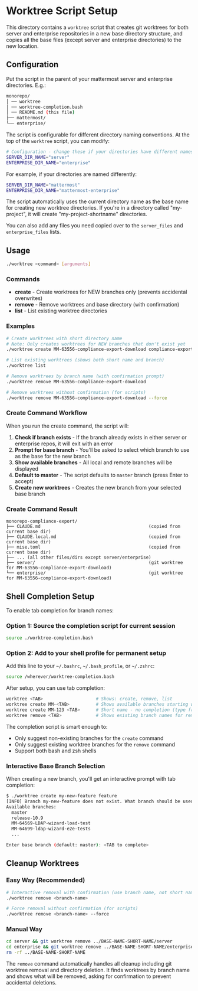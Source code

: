 # Worktree Script Setup

This directory contains a `worktree` script that creates git worktrees for both server and enterprise repositories in a new base directory structure, and copies all the base files (except server and enterprise directories) to the new location.

## Configuration

Put the script in the parent of your mattermost server and enterprise directories. E.g.:

``` bash
monorepo/
│ ── worktree
│ ── worktree-completion.bash
│ ── README.md (this file)
├── mattermost/
└── enterprise/
```


The script is configurable for different directory naming conventions. At the top of the `worktree` script, you can modify:

```bash
# Configuration - change these if your directories have different names
SERVER_DIR_NAME="server"
ENTERPRISE_DIR_NAME="enterprise"
```

For example, if your directories are named differently:
```bash
SERVER_DIR_NAME="mattermost"
ENTERPRISE_DIR_NAME="mattermost-enterprise"
```

The script automatically uses the current directory name as the base name for creating new worktree directories. If you're in a directory called "my-project", it will create "my-project-shortname" directories.

You can also add any files you need copied over to the `server_files` and `enterprise_files` lists.


## Usage

```bash
./worktree <command> [arguments]
```

### Commands

- **create** - Create worktrees for NEW branches only (prevents accidental overwrites)
- **remove** - Remove worktrees and base directory (with confirmation)
- **list** - List existing worktree directories

### Examples

```bash
# Create worktrees with short directory name
# Note: Only creates worktrees for NEW branches that don't exist yet
./worktree create MM-63556-compliance-export-download compliance-export

# List existing worktrees (shows both short name and branch)
./worktree list

# Remove worktrees by branch name (with confirmation prompt)
./worktree remove MM-63556-compliance-export-download

# Remove worktrees without confirmation (for scripts)
./worktree remove MM-63556-compliance-export-download --force
```

### Create Command Workflow

When you run the create command, the script will:

1. **Check if branch exists** - If the branch already exists in either server or enterprise repos, it will exit with an error
2. **Prompt for base branch** - You'll be asked to select which branch to use as the base for the new branch
3. **Show available branches** - All local and remote branches will be displayed
4. **Default to master** - The script defaults to `master` branch (press Enter to accept)
5. **Create new worktrees** - Creates the new branch from your selected base branch

### Create Command Result
```
monorepo-compliance-export/
├── CLAUDE.md                                         (copied from current base dir)
├── CLAUDE.local.md                                   (copied from current base dir)
├── mise.toml                                         (copied from current base dir)
├── ... (all other files/dirs except server/enterprise)
├── server/                                           (git worktree for MM-63556-compliance-export-download)
└── enterprise/                                       (git worktree for MM-63556-compliance-export-download)
```

## Shell Completion Setup

To enable tab completion for branch names:

### Option 1: Source the completion script for current session
```bash
source ./worktree-completion.bash
```

### Option 2: Add to your shell profile for permanent setup
Add this line to your `~/.bashrc`, `~/.bash_profile`, or `~/.zshrc`:

```bash
source /wherever/worktree-completion.bash
```


After setup, you can use tab completion:
```bash
worktree <TAB>                    # Shows: create, remove, list
worktree create MM-<TAB>          # Shows available branches starting with MM- (excludes existing branches)
worktree create MM-123 <TAB>      # Short name - no completion (type freely)
worktree remove <TAB>             # Shows existing branch names for removal
```

The completion script is smart enough to:
- Only suggest non-existing branches for the `create` command
- Only suggest existing worktree branches for the `remove` command
- Support both bash and zsh shells

### Interactive Base Branch Selection

When creating a new branch, you'll get an interactive prompt with tab completion:
```bash
$ ./worktree create my-new-feature feature
[INFO] Branch my-new-feature does not exist. What branch should be used as base?
Available branches:
  master
  release-10.9
  MM-64569-LDAP-wizard-load-test
  MM-64699-ldap-wizard-e2e-tests
  ...

Enter base branch (default: master): <TAB to complete>
```

## Cleanup Worktrees

### Easy Way (Recommended)
```bash
# Interactive removal with confirmation (use branch name, not short name)
./worktree remove <branch-name>

# Force removal without confirmation (for scripts)
./worktree remove <branch-name> --force
```

### Manual Way
```bash
cd server && git worktree remove ../BASE-NAME-SHORT-NAME/server
cd enterprise && git worktree remove ../BASE-NAME-SHORT-NAME/enterprise
rm -rf ../BASE-NAME-SHORT-NAME
```

The `remove` command automatically handles all cleanup including git worktree removal and directory deletion. It finds worktrees by branch name and shows what will be removed, asking for confirmation to prevent accidental deletions.
